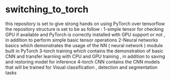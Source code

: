 # switching_to_torch
this repository is set to give strong hands on using PyTorch over tensorflow 
the repository structure is set to be as follow :
1-simple tensor for checking GPU if available and PyTorch is correctly installed with GPU support or not , in addition to perform simple basic tensor operations 
2-Neural networks basics which demonstrates the usage of the NN ( neural network ) module built in PyTorch 
3-torch training which contains the demonstration of basic CNN and transfer learning with CPU and GPU training , in addition to saving and restoring model for inference
4-torch CNN contains the CNN models that will be trained for Visual classification , detection and segmentation tasks 
